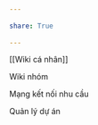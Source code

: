 ---  
share: True  
---  
[[Wiki cá nhân]]  
Wiki nhóm  
Mạng kết nối nhu cầu  
Quản lý dự án  
